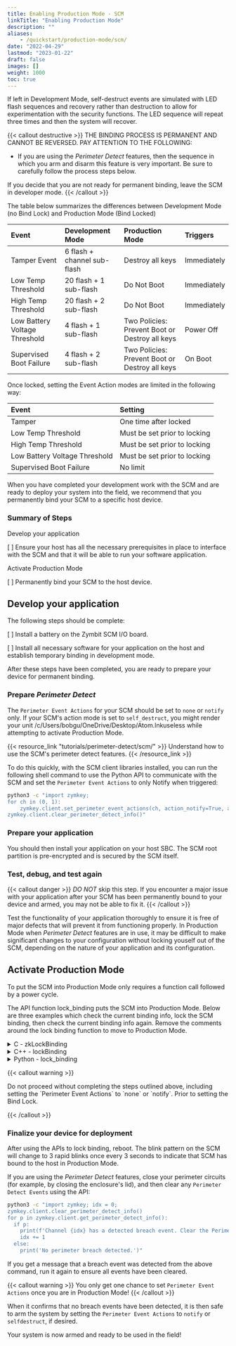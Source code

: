 ```yaml
---
title: Enabling Production Mode - SCM
linkTitle: "Enabling Production Mode"
description: ""
aliases:
    - /quickstart/production-mode/scm/
date: "2022-04-29"
lastmod: "2023-01-22"
draft: false
images: []
weight: 1000
toc: true
---
```


If left in Development Mode, self-destruct events are simulated with LED flash sequences and recovery rather than destruction to allow for experimentation with the security functions. The LED sequence will repeat three times and then the system will recover.

{{< callout destructive >}}
THE BINDING PROCESS IS PERMANENT AND CANNOT BE REVERSED. PAY ATTENTION TO THE FOLLOWING:

* If you are using the *Perimeter Detect* features, then the sequence in which you arm and disarm this feature is very important. Be sure to carefully follow the process steps below.

If you decide that you are not ready for permanent binding, leave the SCM in developer mode.
{{< /callout >}}

The table below summarizes the differences between Development Mode (no Bind Lock) and Production Mode (Bind Locked)

| Event | Development Mode | Production Mode | Triggers |
| :---- | :---- | :---- | :---- |
| Tamper Event| 6 flash + channel sub-flash | Destroy all keys | Immediately |
| Low Temp Threshold | 20 flash + 1 sub-flash | Do Not Boot | Immediately |
| High Temp Threshold | 20 flash + 2 sub-flash | Do Not Boot | Immediately |
| Low Battery Voltage Threshold | 4 flash + 1 sub-flash | Two Policies: Prevent Boot or Destroy all keys | Power Off |
| Supervised Boot Failure | 4 flash + 2 sub-flash | Two Policies: Prevent Boot or Destroy all keys | On Boot |


Once locked, setting the Event Action modes are limited in the following way:

| Event | Setting |
| :---- | :----- |
| Tamper | One time after locked |
| Low Temp Threshold | Must be set prior to locking |
| High Temp Threshold | Must be set prior to locking |
| Low Battery Voltage Threshold | Must be set prior to locking |
| Supervised Boot Failure | No limit |

When you have completed your development work with the SCM and are ready to deploy your system into the field, we recommend that you permanently bind your SCM to a specific host device.

### Summary of Steps

Develop your application

[ ] Ensure your host has all the necessary prerequisites in place to interface with the SCM and that it will be able to run your software application.

Activate Production Mode

[ ] Permanently bind your SCM to the host device.

## Develop your application

The following steps should be complete:

[ ] Install a battery on the Zymbit SCM I/O board.

[ ] Install all necessary software for your application on the host and establish temporary binding in development mode.

After these steps have been completed, you are ready to prepare your device for permanent binding.

### Prepare *Perimeter Detect*

The `Perimeter Event Actions` for your SCM should be set to `none` or `notify` only. If your SCM's action mode is set to `self_destruct`, you might render your unit /c/Users/bobgu/OneDrive/Desktop/Atom.lnkuseless while attempting to activate Production Mode.

{{< resource_link "tutorials/perimeter-detect/scm/" >}}
Understand how to use the SCM's perimeter detect features.
{{< /resource_link >}}

To do this quickly, with the SCM client libraries installed, you can run the following shell command to use the Python API to communicate with the SCM and set the `Perimeter Event Actions` to only Notify when triggered:

```bash
python3 -c "import zymkey;
for ch in (0, 1):
    zymkey.client.set_perimeter_event_actions(ch, action_notify=True, action_self_destruct=False)
zymkey.client.clear_perimeter_detect_info()"
```

### Prepare your application

You should then install your application on your host SBC. The SCM root partition is pre-encrypted and is secured by the SCM itself.

### Test, debug, and test again

{{< callout danger >}}
*DO NOT* skip this step. If you encounter a major issue with your application after your SCM has been permanently bound to your device and armed, you may not be able to fix it.
{{< /callout >}}

Test the functionality of your application thoroughly to ensure it is free of major defects that will prevent it from functioning properly. In Production Mode when *Perimeter Detect* features are in use, it may be difficult to make significant changes to your configuration without locking youself out of the SCM, depending on the nature of your application and its configuration.

## Activate Production Mode

To put the SCM into Production Mode only requires a function call followed by a power cycle.

The API function lock_binding puts the SCM into Production Mode. Below are three examples which check the current binding info, lock the SCM binding, then check the current binding info again. Remove the comments around the lock binding function to move to Production Mode.

<details>

<summary>C - zkLockBinding</summary>
<br>

```c
// gcc example_binding.c -I /usr/include/zymkey -l zk_app_utils -o example_binding

#include <stdio.h>
#include <stdlib.h>
#include <string.h>

#include "zk_app_utils.h"
#include "zk_b64.h"

void check_code(int code, char* location){
  if (code < 0)
  {
    fprintf(stderr, "FAILURE: %s - %s\n", location, strerror(code));
  }
  else if (code >= 0)
  {
    fprintf(stdout, "SUCCESS: %s - %d\n", location, code);
  }
}

void HSM_soft_bind(zkCTX zk_ctx)
{
  bool binding_is_locked = false;
  bool is_bound = false;
  int ret = zkGetCurrentBindingInfo(zk_ctx, &binding_is_locked, &is_bound);
  check_code(ret, "zkGetCurrentBindingInfo");
  printf("Binding is locked: ");
  printf(binding_is_locked ? "true" : "false");
  printf("\n");
  printf("SCM is bound: ");
  printf(is_bound ? "true" : "false");
  printf("\n\n");

  //ret = zkLockBinding(zk_ctx);
  //if(binding_is_locked && is_bound)
  //{
  //  check_code(ret, "zkLockBinding - Already Bound");
  //}
  //else
  //{
  //  check_code(ret, "zkLockBinding");
  //}
  //printf("\n");

  ret = zkGetCurrentBindingInfo(zk_ctx, &binding_is_locked, &is_bound);
  check_code(ret, "zkGetCurrentBindingInfo");
  printf("Binding is locked: ");
  printf(binding_is_locked ? "true" : "false");
  printf("\n");
  printf("SCM is bound: ");
  printf(is_bound ? "true" : "false");
  printf("\n\n");
}

int main()
{
  zkCTX zk_ctx;
  int status = zkOpen(&zk_ctx);
  check_code(status, "zkOpen");
  printf("\n\n");

  HSM_soft_bind(zk_ctx);

  status = zkClose(zk_ctx);
  check_code(status, "zkClose");
  printf("\n");

  return 0;
}
```
</details>


<details>
<summary>C++ - lockBinding</summary>
<br>

```cpp
#include <stdio.h>
#include <zkAppUtilsClass.h>

using namespace std;
using namespace zkAppUtils;

void HSM_soft_bind(zkClass* zk_inst)
{
  bool binding_is_locked = false;
  bool is_bound = false;
  zk_inst->getCurrentBindingInfo(binding_is_locked, is_bound);
  printf("Binding is locked: ");
  printf(binding_is_locked ? "true" : "false");
  printf("\n");
  printf("SCM is bound: ");
  printf(is_bound ? "true" : "false");
  printf("\n");

  //zk_inst->lockBinding();
  //printf("lockBinding successful\n");

  zk_inst->getCurrentBindingInfo(binding_is_locked, is_bound);
  printf("Binding is locked: ");
  printf(binding_is_locked ? "true" : "false");
  printf("\n");
  printf("SCM is bound: ");
  printf(is_bound ? "true" : "false");
  printf("\n");
}

int main()
{
  zkClass* zk_inst;
  zk_inst = new zkClass();

  HSM_soft_bind(zk_inst);

  delete zk_inst;
  return 0;
}
```
</details>


<details>

<summary>Python - lock_binding</summary>
<br>

```python
import zymkey
tup = zymkey.client.get_current_binding_info()
print("SCM is bound: " + str(tup[1]))
print("Binding is locked: " + str(tup[0]))

#zymkey.client.lock_binding()

tup = zymkey.client.get_current_binding_info()
print("SCM is bound: " + str(tup[1]))
print("Binding is locked: " + str(tup[0]))
```
</details>

{{< callout warning >}}
<p class="callout-warning">
Do not proceed without completing the steps outlined above, including setting the `Perimeter Event Actions` to `none` or `notify`. Prior to setting the Bind Lock.
</p>
{{< /callout >}}


### Finalize your device for deployment

After using the APIs to lock binding, reboot. The blink pattern on the SCM will change to 3 rapid blinks once every 3 seconds to indicate that SCM has bound to the host in Production Mode.

If you are using the *Perimeter Detect* features, close your perimeter circuits (for example, by closing the enclosure's lid), and then clear any `Perimeter Detect Events` using the API:

```bash
python3 -c "import zymkey; idx = 0;
zymkey.client.clear_perimeter_detect_info()
for p in zymkey.client.get_perimeter_detect_info():
  if p:
    print(f'Channel {idx} has a detected breach event. Clear the Perimeter Detect Events again.')
    idx += 1
  else:
    print('No perimeter breach detected.')"
```

If you get a message that a breach event was detected from the above command, run it again to ensure all events have been cleared.

{{< callout warning >}}
You only get one chance to set `Perimeter Event Actions` once you are in Production Mode!
{{< /callout >}}

When it confirms that no breach events have been detected, it is then safe to arm the system by setting the `Perimeter Event Actions` to `notify` or `selfdestruct`, if desired.

Your system is now armed and ready to be used in the field!

